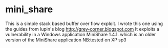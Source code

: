 mini_share
==========

This is a simple stack based buffer over flow exploit. I wrote this one using the guides from lupin's blog http://grey-corner.blogspot.com It exploits a vulnerability in a Windows application MiniShare 1.4.1. which is an older version of the MiniShare application NB:tested on XP sp3
